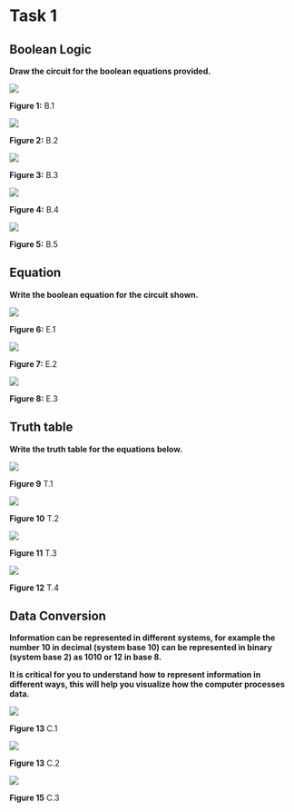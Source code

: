 # Task 1

## Boolean Logic
**Draw the circuit for the boolean equations provided.**

![](https://github.com/thumulakaru/Unit-2--repo/blob/main/Tasks/Boolean%20Logic%201.png)

**Figure 1:** B.1

![](https://github.com/thumulakaru/Unit-2--repo/blob/main/Tasks/Boolean%20Logic%202.png)

**Figure 2:** B.2

![](https://github.com/thumulakaru/Unit-2--repo/blob/main/Tasks/Boolean%20Logic%203.png)

**Figure 3:** B.3

![](https://github.com/thumulakaru/Unit-2--repo/blob/main/Tasks/Boolean%20Logic%204.png)

**Figure 4:** B.4

![](https://github.com/thumulakaru/Unit-2--repo/blob/main/Tasks/Boolean%20Logic%205.png)

**Figure 5:** B.5

## Equation
**Write the boolean equation for the circuit shown.**

![](https://github.com/thumulakaru/Unit-2--repo/blob/main/Tasks/Get%20the%20equation%201.png)

**Figure 6:** E.1

![](https://github.com/thumulakaru/Unit-2--repo/blob/main/Tasks/Get%20the%20equation%202.png)

**Figure 7:** E.2

![](https://github.com/thumulakaru/Unit-2--repo/blob/main/Tasks/Get%20the%20equation%203.png)

**Figure 8:** E.3

## Truth table
**Write the truth table for the equations below.**

![](https://github.com/thumulakaru/Unit-2--repo/blob/main/Tasks/Truth%20table%201.png)

**Figure 9** T.1

![](https://github.com/thumulakaru/Unit-2--repo/blob/main/Tasks/Truth%20table%202.png)

**Figure 10** T.2

![](https://github.com/thumulakaru/Unit-2--repo/blob/main/Tasks/Truth%20table%203.png)

**Figure 11** T.3

![](https://github.com/thumulakaru/Unit-2--repo/blob/main/Tasks/Truth%20table%204.png)

**Figure 12** T.4

## Data Conversion
**Information can be represented in different systems, for example the number 10  in decimal (system base 10) can be represented in binary (system base 2) as 1010 or 12 in base 8.** 

**It is critical for you to understand how to represent information in different ways, this will help you visualize how the computer processes data.**

![](https://github.com/thumulakaru/Unit-2--repo/blob/main/Tasks/Data%20conversion%201.png)

**Figure 13** C.1

![](https://github.com/thumulakaru/Unit-2--repo/blob/main/Tasks/Data%20conversion%202.png)

**Figure 13** C.2

![](https://github.com/thumulakaru/Unit-2--repo/blob/main/Tasks/Data%20conversion%203.png)

**Figure 15** C.3
